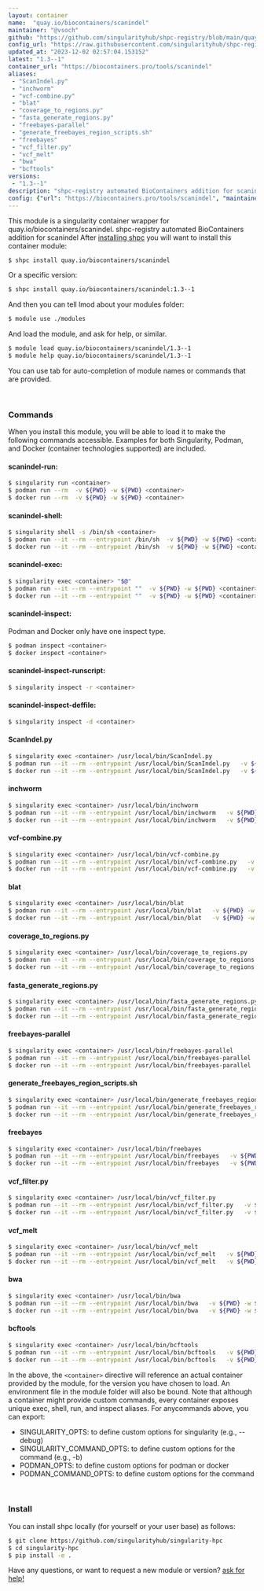 ```yaml
---
layout: container
name:  "quay.io/biocontainers/scanindel"
maintainer: "@vsoch"
github: "https://github.com/singularityhub/shpc-registry/blob/main/quay.io/biocontainers/scanindel/container.yaml"
config_url: "https://raw.githubusercontent.com/singularityhub/shpc-registry/main/quay.io/biocontainers/scanindel/container.yaml"
updated_at: "2023-12-02 02:57:04.153152"
latest: "1.3--1"
container_url: "https://biocontainers.pro/tools/scanindel"
aliases:
 - "ScanIndel.py"
 - "inchworm"
 - "vcf-combine.py"
 - "blat"
 - "coverage_to_regions.py"
 - "fasta_generate_regions.py"
 - "freebayes-parallel"
 - "generate_freebayes_region_scripts.sh"
 - "freebayes"
 - "vcf_filter.py"
 - "vcf_melt"
 - "bwa"
 - "bcftools"
versions:
 - "1.3--1"
description: "shpc-registry automated BioContainers addition for scanindel"
config: {"url": "https://biocontainers.pro/tools/scanindel", "maintainer": "@vsoch", "description": "shpc-registry automated BioContainers addition for scanindel", "latest": {"1.3--1": "sha256:c60df4825e351dd87945e687319c5cc6708cc92afb47a2f33e8521c815dfcea0"}, "tags": {"1.3--1": "sha256:c60df4825e351dd87945e687319c5cc6708cc92afb47a2f33e8521c815dfcea0"}, "docker": "quay.io/biocontainers/scanindel", "aliases": {"ScanIndel.py": "/usr/local/bin/ScanIndel.py", "inchworm": "/usr/local/bin/inchworm", "vcf-combine.py": "/usr/local/bin/vcf-combine.py", "blat": "/usr/local/bin/blat", "coverage_to_regions.py": "/usr/local/bin/coverage_to_regions.py", "fasta_generate_regions.py": "/usr/local/bin/fasta_generate_regions.py", "freebayes-parallel": "/usr/local/bin/freebayes-parallel", "generate_freebayes_region_scripts.sh": "/usr/local/bin/generate_freebayes_region_scripts.sh", "freebayes": "/usr/local/bin/freebayes", "vcf_filter.py": "/usr/local/bin/vcf_filter.py", "vcf_melt": "/usr/local/bin/vcf_melt", "bwa": "/usr/local/bin/bwa", "bcftools": "/usr/local/bin/bcftools"}}
---
```


This module is a singularity container wrapper for quay.io/biocontainers/scanindel.
shpc-registry automated BioContainers addition for scanindel
After [installing shpc](#install) you will want to install this container module:


```bash
$ shpc install quay.io/biocontainers/scanindel
```

Or a specific version:

```bash
$ shpc install quay.io/biocontainers/scanindel:1.3--1
```

And then you can tell lmod about your modules folder:

```bash
$ module use ./modules
```

And load the module, and ask for help, or similar.

```bash
$ module load quay.io/biocontainers/scanindel/1.3--1
$ module help quay.io/biocontainers/scanindel/1.3--1
```

You can use tab for auto-completion of module names or commands that are provided.

<br>

### Commands

When you install this module, you will be able to load it to make the following commands accessible.
Examples for both Singularity, Podman, and Docker (container technologies supported) are included.

#### scanindel-run:

```bash
$ singularity run <container>
$ podman run --rm  -v ${PWD} -w ${PWD} <container>
$ docker run --rm  -v ${PWD} -w ${PWD} <container>
```

#### scanindel-shell:

```bash
$ singularity shell -s /bin/sh <container>
$ podman run --it --rm --entrypoint /bin/sh  -v ${PWD} -w ${PWD} <container>
$ docker run --it --rm --entrypoint /bin/sh  -v ${PWD} -w ${PWD} <container>
```

#### scanindel-exec:

```bash
$ singularity exec <container> "$@"
$ podman run --it --rm --entrypoint ""  -v ${PWD} -w ${PWD} <container> "$@"
$ docker run --it --rm --entrypoint ""  -v ${PWD} -w ${PWD} <container> "$@"
```

#### scanindel-inspect:

Podman and Docker only have one inspect type.

```bash
$ podman inspect <container>
$ docker inspect <container>
```

#### scanindel-inspect-runscript:

```bash
$ singularity inspect -r <container>
```

#### scanindel-inspect-deffile:

```bash
$ singularity inspect -d <container>
```


#### ScanIndel.py

```bash
$ singularity exec <container> /usr/local/bin/ScanIndel.py
$ podman run --it --rm --entrypoint /usr/local/bin/ScanIndel.py   -v ${PWD} -w ${PWD} <container> -c " $@"
$ docker run --it --rm --entrypoint /usr/local/bin/ScanIndel.py   -v ${PWD} -w ${PWD} <container> -c " $@"
```


#### inchworm

```bash
$ singularity exec <container> /usr/local/bin/inchworm
$ podman run --it --rm --entrypoint /usr/local/bin/inchworm   -v ${PWD} -w ${PWD} <container> -c " $@"
$ docker run --it --rm --entrypoint /usr/local/bin/inchworm   -v ${PWD} -w ${PWD} <container> -c " $@"
```


#### vcf-combine.py

```bash
$ singularity exec <container> /usr/local/bin/vcf-combine.py
$ podman run --it --rm --entrypoint /usr/local/bin/vcf-combine.py   -v ${PWD} -w ${PWD} <container> -c " $@"
$ docker run --it --rm --entrypoint /usr/local/bin/vcf-combine.py   -v ${PWD} -w ${PWD} <container> -c " $@"
```


#### blat

```bash
$ singularity exec <container> /usr/local/bin/blat
$ podman run --it --rm --entrypoint /usr/local/bin/blat   -v ${PWD} -w ${PWD} <container> -c " $@"
$ docker run --it --rm --entrypoint /usr/local/bin/blat   -v ${PWD} -w ${PWD} <container> -c " $@"
```


#### coverage_to_regions.py

```bash
$ singularity exec <container> /usr/local/bin/coverage_to_regions.py
$ podman run --it --rm --entrypoint /usr/local/bin/coverage_to_regions.py   -v ${PWD} -w ${PWD} <container> -c " $@"
$ docker run --it --rm --entrypoint /usr/local/bin/coverage_to_regions.py   -v ${PWD} -w ${PWD} <container> -c " $@"
```


#### fasta_generate_regions.py

```bash
$ singularity exec <container> /usr/local/bin/fasta_generate_regions.py
$ podman run --it --rm --entrypoint /usr/local/bin/fasta_generate_regions.py   -v ${PWD} -w ${PWD} <container> -c " $@"
$ docker run --it --rm --entrypoint /usr/local/bin/fasta_generate_regions.py   -v ${PWD} -w ${PWD} <container> -c " $@"
```


#### freebayes-parallel

```bash
$ singularity exec <container> /usr/local/bin/freebayes-parallel
$ podman run --it --rm --entrypoint /usr/local/bin/freebayes-parallel   -v ${PWD} -w ${PWD} <container> -c " $@"
$ docker run --it --rm --entrypoint /usr/local/bin/freebayes-parallel   -v ${PWD} -w ${PWD} <container> -c " $@"
```


#### generate_freebayes_region_scripts.sh

```bash
$ singularity exec <container> /usr/local/bin/generate_freebayes_region_scripts.sh
$ podman run --it --rm --entrypoint /usr/local/bin/generate_freebayes_region_scripts.sh   -v ${PWD} -w ${PWD} <container> -c " $@"
$ docker run --it --rm --entrypoint /usr/local/bin/generate_freebayes_region_scripts.sh   -v ${PWD} -w ${PWD} <container> -c " $@"
```


#### freebayes

```bash
$ singularity exec <container> /usr/local/bin/freebayes
$ podman run --it --rm --entrypoint /usr/local/bin/freebayes   -v ${PWD} -w ${PWD} <container> -c " $@"
$ docker run --it --rm --entrypoint /usr/local/bin/freebayes   -v ${PWD} -w ${PWD} <container> -c " $@"
```


#### vcf_filter.py

```bash
$ singularity exec <container> /usr/local/bin/vcf_filter.py
$ podman run --it --rm --entrypoint /usr/local/bin/vcf_filter.py   -v ${PWD} -w ${PWD} <container> -c " $@"
$ docker run --it --rm --entrypoint /usr/local/bin/vcf_filter.py   -v ${PWD} -w ${PWD} <container> -c " $@"
```


#### vcf_melt

```bash
$ singularity exec <container> /usr/local/bin/vcf_melt
$ podman run --it --rm --entrypoint /usr/local/bin/vcf_melt   -v ${PWD} -w ${PWD} <container> -c " $@"
$ docker run --it --rm --entrypoint /usr/local/bin/vcf_melt   -v ${PWD} -w ${PWD} <container> -c " $@"
```


#### bwa

```bash
$ singularity exec <container> /usr/local/bin/bwa
$ podman run --it --rm --entrypoint /usr/local/bin/bwa   -v ${PWD} -w ${PWD} <container> -c " $@"
$ docker run --it --rm --entrypoint /usr/local/bin/bwa   -v ${PWD} -w ${PWD} <container> -c " $@"
```


#### bcftools

```bash
$ singularity exec <container> /usr/local/bin/bcftools
$ podman run --it --rm --entrypoint /usr/local/bin/bcftools   -v ${PWD} -w ${PWD} <container> -c " $@"
$ docker run --it --rm --entrypoint /usr/local/bin/bcftools   -v ${PWD} -w ${PWD} <container> -c " $@"
```



In the above, the `<container>` directive will reference an actual container provided
by the module, for the version you have chosen to load. An environment file in the
module folder will also be bound. Note that although a container
might provide custom commands, every container exposes unique exec, shell, run, and
inspect aliases. For anycommands above, you can export:

 - SINGULARITY_OPTS: to define custom options for singularity (e.g., --debug)
 - SINGULARITY_COMMAND_OPTS: to define custom options for the command (e.g., -b)
 - PODMAN_OPTS: to define custom options for podman or docker
 - PODMAN_COMMAND_OPTS: to define custom options for the command

<br>

### Install

You can install shpc locally (for yourself or your user base) as follows:

```bash
$ git clone https://github.com/singularityhub/singularity-hpc
$ cd singularity-hpc
$ pip install -e .
```

Have any questions, or want to request a new module or version? [ask for help!](https://github.com/singularityhub/singularity-hpc/issues)